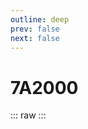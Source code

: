 ```yaml
---
outline: deep
prev: false
next: false
---
```

# 7A2000

::: raw
<ClientOnly>
    <ChipTables chips="7A2000" :fields="chipset_fields" />
</ClientOnly>
:::

<script setup>
    import ChipTables from "@/.vitepress/theme/components/ChipTables.vue"
    import chipset_fields from "@/.vitepress/theme/components/fields/chipset_fields.js"
</script>